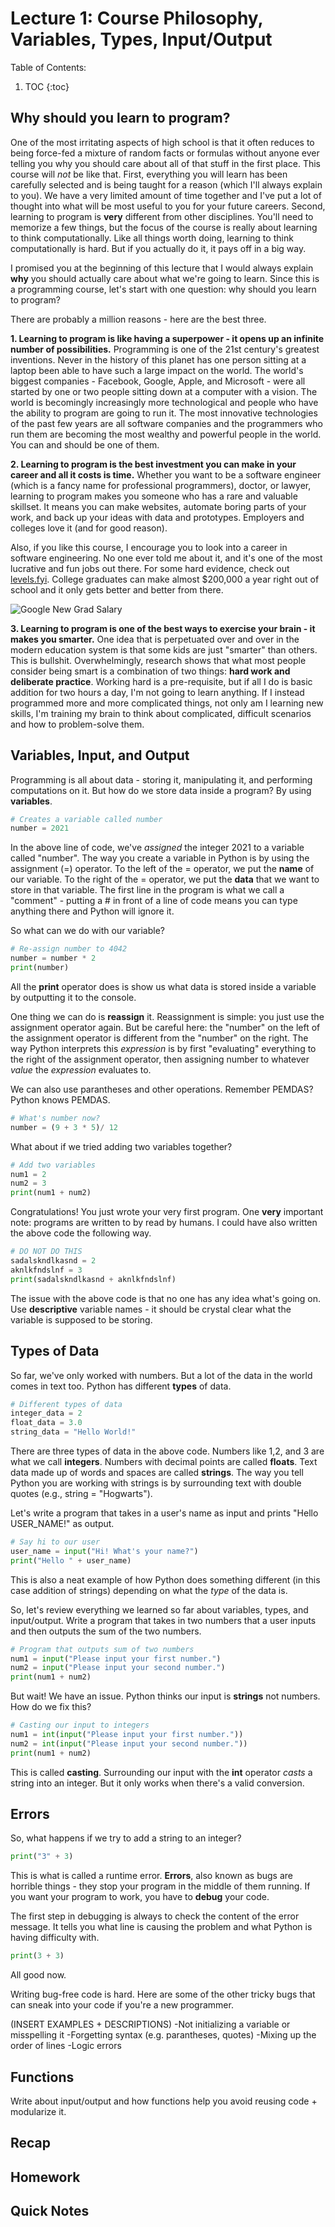 # Lecture 1: Course Philosophy, Variables, Types, Input/Output

Table of Contents:

1. TOC
{:toc}

## Why should you learn to program?

One of the most irritating aspects of high school is that it often reduces to being force-fed a mixture of random facts or formulas without anyone ever telling you why you should care about all of that stuff in the first place. This course will *not* be like that. First, everything you will learn has been carefully selected and is being taught for a reason (which I'll always explain to you). We have a very limited amount of time together and I've put a lot of thought into what will be most useful to you for your future careers. Second, learning to program is **very** different from other disciplines. You'll need to memorize a few things, but the focus of the course is really about learning to think computationally. Like all things worth doing, learning to think computationally is hard. But if you actually do it, it pays off in a big way. 

I promised you at the beginning of this lecture that I would always explain **why** you should actually care about what we're going to learn. Since this is a programming course, let's start with one question: why should you learn to program?

There are probably a million reasons - here are the best three. 

**1. Learning to program is like having a superpower - it opens up an infinite number of possibilities.** 
Programming is one of the 21st century's greatest inventions. Never in the history of this planet has one person sitting at a laptop been able to have such a large impact on the world. The world's biggest companies - Facebook, Google, Apple, and Microsoft - were all started by one or two people sitting down at a computer with a vision. The world is becomingly increasingly more technological and people who have the ability to program are going to run it. The most innovative technologies of the past few years are all software companies and the programmers who run them are becoming the most wealthy and powerful people in the world. You can and should be one of them.

**2. Learning to program is the best investment you can make in your career and all it costs is time.** 
Whether you want to be a software engineer (which is a fancy name for professional programmers), doctor, or lawyer, learning to program makes you someone who has a rare and valuable skillset. It means you can make websites, automate boring parts of your work, and back up your ideas with data and prototypes. Employers and colleges love it (and for good reason). 

Also, if you like this course, I encourage you to look into a career in software engineering. No one ever told me about it, and it's one of the most lucrative and fun jobs out there. For some hard evidence, check out [levels.fyi](levels.fyi). College graduates can make almost $200,000 a year right out of school and it only gets better and better from there. 

![](/images/levels.png "Google New Grad Salary")

**3. Learning to program is one of the best ways to exercise your brain - it makes you smarter.**
One idea that is perpetuated over and over in the modern education system is that some kids are just "smarter" than others. This is bullshit. Overwhelmingly, research shows that what most people consider being smart is a combination of two things: **hard work and deliberate practice**. Working hard is a pre-requisite, but if all I do is basic addition for two hours a day, I'm not going to learn anything. If I instead programmed more and more complicated things, not only am I learning new skills, I'm training my brain to think about complicated, difficult scenarios and how to problem-solve them.

## Variables, Input, and Output
Programming is all about data - storing it, manipulating it, and performing computations on it. But how do we store data inside a program? By using **variables**.

```python
# Creates a variable called number
number = 2021
```

In the above line of code, we've *assigned* the integer 2021 to a variable called "number". The way you create a variable in Python is by using the assignment (=) operator. To the left of the = operator, we put the **name** of our variable. To the right of the = operator, we put the **data** that we want to store in that variable. The first line in the program is what we call a "comment" - putting a # in front of a line of code means you can type anything there and Python will ignore it.

So what can we do with our variable?

```python
# Re-assign number to 4042
number = number * 2
print(number)
```
All the **print** operator does is show us what data is stored inside a variable by outputting it to the console.

One thing we can do is **reassign** it. Reassignment is simple: you just use the assignment operator again. But be careful here: the "number" on the left of the assignment operator is different from the "number" on the right. The way Python interprets this *expression* is by first "evaluating" everything to the right of the assignment operator, then assigning number to whatever *value* the *expression* evaluates to. 

We can also use parantheses and other operations. Remember PEMDAS? Python knows PEMDAS. 

```python
# What's number now? 
number = (9 + 3 * 5)/ 12
```

What about if we tried adding two variables together?

```python
# Add two variables
num1 = 2
num2 = 3
print(num1 + num2)
```

Congratulations! You just wrote your very first program. One **very** important note: programs are written to by read by humans. I could have also written the above code the following way.

```python
# DO NOT DO THIS
sadalskndlkasnd = 2
aknlkfndslnf = 3
print(sadalskndlkasnd + aknlkfndslnf)
```

The issue with the above code is that no one has any idea what's going on. Use **descriptive** variable names - it should be crystal clear what the variable is supposed to be storing.

## Types of Data
So far, we've only worked with numbers. But a lot of the data in the world comes in text too. Python has different **types** of data. 

```python
# Different types of data
integer_data = 2
float_data = 3.0
string_data = "Hello World!"
```
There are three types of data in the above code. Numbers like 1,2, and 3 are what we call **integers**. Numbers with decimal points are called **floats**. Text data made up of words and spaces are called **strings**. The way you tell Python you are working with strings is by surrounding text with double quotes (e.g., string = "Hogwarts").

Let's write a program that takes in a user's name as input and prints "Hello USER_NAME!" as output.

```python
# Say hi to our user
user_name = input("Hi! What's your name?")
print("Hello " + user_name)
```

This is also a neat example of how Python does something different (in this case addition of strings) depending on what the *type* of the data is.

So, let's review everything we learned so far about variables, types, and input/output. Write a program that takes in two numbers that a user inputs and then outputs the sum of the two numbers. 

```python
# Program that outputs sum of two numbers
num1 = input("Please input your first number.")
num2 = input("Please input your second number.")
print(num1 + num2)
```

But wait! We have an issue. Python thinks our input is **strings** not numbers. How do we fix this?

```python
# Casting our input to integers
num1 = int(input("Please input your first number."))
num2 = int(input("Please input your second number."))
print(num1 + num2)
```

This is called **casting**. Surrounding our input with the **int** operator *casts* a string into an integer. But it only works when there's a valid conversion. 

## Errors

So, what happens if we try to add a string to an integer?

```python
print("3" + 3)
```

This is what is called a runtime error. **Errors**, also known as bugs are horrible things - they stop your program in the middle of them running. If you want your program to work, you have to **debug** your code. 

The first step in debugging is always to check the content of the error message. It tells you what line is causing the problem and what Python is having difficulty with. 

```python
print(3 + 3)
```

All good now.

Writing bug-free code is hard. Here are some of the other tricky bugs that can sneak into your code if you're a new programmer.

(INSERT EXAMPLES + DESCRIPTIONS)
-Not initializing a variable or misspelling it
-Forgetting syntax (e.g. parantheses, quotes)
-Mixing up the order of lines
-Logic errors

## Functions

Write about input/output and how functions help you avoid reusing code + modularize it.

## Recap

## Homework 

## Quick Notes
